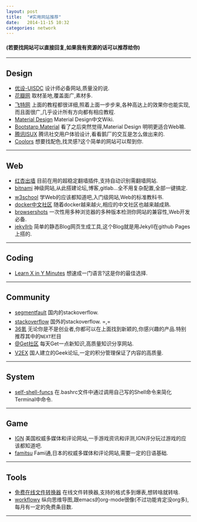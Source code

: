 ```yaml
---
layout: post
title:  "#实用网站推荐"
date:   2014-11-15 10:32
categories: network
---
```


#### (若要找网站可以直接回复,如果我有资源的话可以推荐给你)

---

## Design

* [优设-UISDC](http://www.uisdc.com/) 设计师必备网站,质量没的说.
* [花瓣网](http://huaban.com/) 取材圣地,覆盖面广,素材多.
* [飞特网](http://www.fevte.com/plan/ps/) 上面的教程都很详细,照着上面一步步来,各种高达上的效果你也能实现,而且面很广,几乎设计所有方向都有相应教程.
* [Material Design](http://design.jikexueyuan.com/?hmsr=dbanotes_material) Material Design中文Wiki.
* [Bootstarp Material](http://fezvrasta.github.io/bootstrap-material-design/) 看了之后突然觉得,Material Design 明明更适合Web嘛.
* [腾讯ISUX](http://isux.tencent.com/) 腾讯社交用户体验设计,看看鹅厂的交互是怎么做出来的.
* [Coolors](http://coolors.co/) 想要找配色,找灵感?这个简单的网站可以帮到你.

---

## Web

* [红杏出墙](http://honx.in/i/VDZK_c6vD3N_Jgoj) 目前在用的超稳定翻墙插件,支持自动识别需翻墙网站.
* [bitnami](https://bitnami.com/) 神级网站,从此搭建论坛,博客,gitlab...全不用复杂配置,全部一键搞定.
* [w3school](http://www.w3school.com.cn/) 学Web的应该都知道吧,入门级网站,Web的标准教科书.
* [docker中文社区](https://docker.cn/) 随着docker越来越火,相应的中文社区也越来越成熟.
* [browsershots](http://browsershots.org/) 一次性用多种浏览器的多种版本检测你网站的兼容性,Web开发必备.
* [jekyllrb](http://jekyllrb.com/) 简单的静态Blog网页生成工具,这个Blog就是用Jekyll在github Pages上搭的.

---

## Coding

* [Learn X in Y Minutes](http://learnxinyminutes.com/) 想速成一门语言?这是你的最佳选择.

---

## Community

* [segmentfault](http://segmentfault.com/) 国内的stackoverflow.
* [stackoverflow](http://stackoverflow.com/) 国外的stackoverflow. =,=
* [36氪](http://www.36kr.com/) 无论你是不是创业者,你都可以在上面找到新颖的,你感兴趣的产品.特别推荐其中的`NEXT`栏目
* [@Get社区](http://get.jobdeer.com/) 每天Get一点新知识,高质量知识分享网站.
* [V2EX](http://www.v2ex.com/) 国人建立的Geek论坛,一定的积分管理保证了内容的高质量.

---

## System

* [self-shell-funcs](https://github.com/luckyshq/self-shell-funcs) 在.bashrc文件中通过调用自己写的Shell命令来简化Terminal中命令.

---

## Game

* [IGN](http://cn.ign.com/) 美国权威多媒体和评论网站,一手游戏资讯和评测,IGN评分玩过游戏的应该都知道吧.
* [famitsu](http://www.famitsu.com/) Fami通,日本的权威多媒体和评论网站,需要一定的日语基础.

---

## Tools

* [免费在线文件转换器](http://cn.office-converter.com/) 在线文件转换器,支持的格式多到爆表,想转啥就转啥.
* [workflowy](https://workflowy.com/) 纵向思维导图,跟emacs的org-mode很像(不过功能肯定没org多),每月有一定的免费条目数.

---
